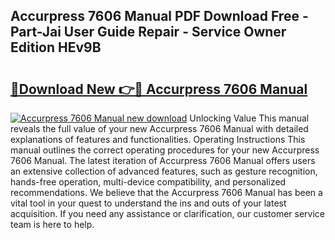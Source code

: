 ## Accurpress 7606 Manual PDF Download Free - Part-Jai User Guide Repair - Service Owner Edition HEv9B

# <h2><a href="http://bc6047.oget.top/?id=Accurpress+7606+Manual">🔗Download New 👉🔴 Accurpress 7606 Manual</a></h2>

[![Accurpress 7606 Manual new download](https://i.imgur.com/5g1atiW.png)](http://bc6047.oget.top/?id=Accurpress+7606+Manual)
Unlocking Value This manual reveals the full value of your new Accurpress 7606 Manual with detailed explanations of features and functionalities. Operating Instructions This manual outlines the correct operating procedures for your new Accurpress 7606 Manual. The latest iteration of Accurpress 7606 Manual offers users an extensive collection of advanced features, such as gesture recognition, hands-free operation, multi-device compatibility, and personalized recommendations. We believe that the Accurpress 7606 Manual has been a vital tool in your quest to understand the ins and outs of your latest acquisition. If you need any assistance or clarification, our customer service team is here to help.
